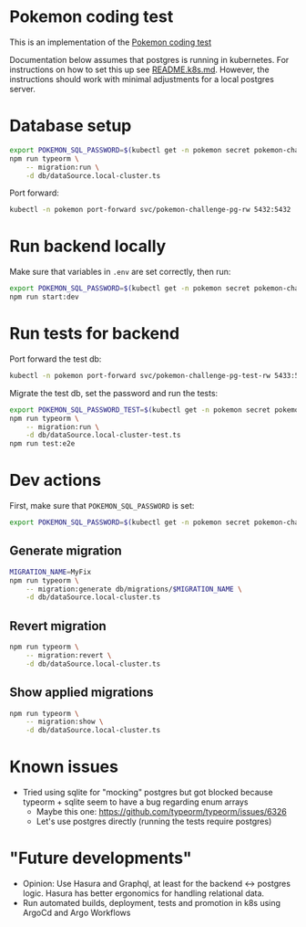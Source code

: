 # Pokemon coding test

This is an implementation of the [Pokemon coding test](../pokemon-coding-test.pdf)

Documentation below assumes that postgres is running in kubernetes.
For instructions on how to set this up see [README.k8s.md](../cluster-config/README.k8s.md).
However, the instructions should work with minimal adjustments for a local postgres server.

# Database setup
```bash
export POKEMON_SQL_PASSWORD=$(kubectl get -n pokemon secret pokemon-challenge-pg-app -o json | jq -r '.data.password | @base64d')
npm run typeorm \
    -- migration:run \
    -d db/dataSource.local-cluster.ts
```
Port forward:
```bash
kubectl -n pokemon port-forward svc/pokemon-challenge-pg-rw 5432:5432
```

# Run backend locally

Make sure that variables in `.env` are set correctly, then run:
```bash
export POKEMON_SQL_PASSWORD=$(kubectl get -n pokemon secret pokemon-challenge-pg-app -o json | jq -r '.data.password | @base64d')
npm run start:dev
```

# Run tests for backend

Port forward the test db:
```bash
kubectl -n pokemon port-forward svc/pokemon-challenge-pg-test-rw 5433:5432
```

Migrate the test db, set the password and run the tests:
```bash
export POKEMON_SQL_PASSWORD_TEST=$(kubectl get -n pokemon secret pokemon-challenge-pg-test-app -o json | jq -r '.data.password | @base64d')
npm run typeorm \
    -- migration:run \
    -d db/dataSource.local-cluster-test.ts
npm run test:e2e
```

# Dev actions

First, make sure that `POKEMON_SQL_PASSWORD` is set:
```bash
export POKEMON_SQL_PASSWORD=$(kubectl get -n pokemon secret pokemon-challenge-pg-app -o json | jq -r '.data.password | @base64d')
```

## Generate migration

```bash
MIGRATION_NAME=MyFix
npm run typeorm \
    -- migration:generate db/migrations/$MIGRATION_NAME \
    -d db/dataSource.local-cluster.ts
```

## Revert migration
```bash
npm run typeorm \
    -- migration:revert \
    -d db/dataSource.local-cluster.ts
```

## Show applied migrations
```bash
npm run typeorm \
    -- migration:show \
    -d db/dataSource.local-cluster.ts
```

# Known issues

- Tried using sqlite for "mocking" postgres but got blocked because typeorm + sqlite seem to have a bug regarding enum arrays
    - Maybe this one: https://github.com/typeorm/typeorm/issues/6326
    - Let's use postgres directly (running the tests require postgres)


# "Future developments"

- Opinion: Use Hasura and Graphql, at least for the backend <-> postgres logic.
    Hasura has better ergonomics for handling relational data.
- Run automated builds, deployment, tests and promotion in k8s using ArgoCd and Argo Workflows
